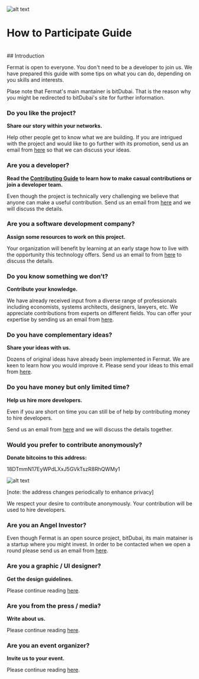 ![alt text](https://github.com/bitDubai/media-kit/blob/master/Readme%20Image/Fermat%20Logotype/Fermat_Logo_3D.png "Fermat Logo")


# How to Participate Guide

<br>
## Introduction

Fermat is open to everyone. You don't need to be a developer to join us. We have prepared this guide with some tips on what you can do, depending on you skills and interests.

Plase note that Fermat's main mantainer is bitDubai. That is the reason why you might be redirected to bitDubai's site for further information.


### Do you like the project?

**Share our story within your networks.**

Help other people get to know what we are building. If you are intrigued with the project and would like to go further with its promotion, send us an email from [here](https://bitdubai.com/wp/#GETINVOLVED) so that we can discuss your ideas.

### Are you a developer?

**Read the [Contributing Guide](https://github.com/bitDubai/fermat/blob/master/CONTRIBUTING.md) to learn how to make casual contributions or join a developer team.**

Even though the project is technically very challenging we believe that anyone can make a useful contribution. Send us an email from [here](https://bitdubai.com/wp/#GETINVOLVED) and we will discuss the details.

### Are you a software development company?

**Assign some resources to work on this project.**

Your organization will benefit by learning at an early stage how to live with the opportunity this technology offers. Send us an email to from [here](https://bitdubai.com/wp/#GETINVOLVED) to discuss the details.

### Do you know something we don’t?

**Contribute your knowledge.**

We have already received input from a diverse range of professionals including economists, systems architects, designers, lawyers, etc. We appreciate contributions from experts on different fields. You can offer your expertise by sending us an email from [here](https://bitdubai.com/wp/#GETINVOLVED).

### Do you have complementary ideas?

**Share your ideas with us.**

Dozens of original ideas have already been implemented in Fermat. We are keen to learn how you would improve it. Please send your ideas to this email from [here](https://bitdubai.com/wp/#GETINVOLVED).

### Do you have money but only limited time?

**Help us hire more developers.**

Even if you are short on time you can still be of help by contributing money to hire developers.

Send us an email from [here](https://bitdubai.com/wp/#GETINVOLVED) and we will discuss the details together.

### Would you prefer to contribute anonymously?

**Donate bitcoins to this address:**

18DTmmN17EyWPdLXxJ5GVkTszR8RhQWMy1

![alt text](https://raw.githubusercontent.com/bitDubai/participate-now/master/donate-QR.png "Donate Bitcoin")


[note: the address changes periodically to enhance privacy]

We respect your desire to contribute anonymously. Your contribution will be used to hire developers.

### Are you an Angel Investor?

Even though Fermat is an open source project, bitDubai, its main matainer is a startup where you might invest. In order to be contacted when we open a round please send us an email from [here](https://bitdubai.com/wp/#GETINVOLVED).

### Are you a graphic / UI designer?

**Get the design guidelines.**

Please continue reading [here](https://bitdubai.com/wp/#GETINVOLVED).

### Are you from the press / media?

**Write about us.**

Please continue reading [here](https://bitdubai.com/wp/#GETINVOLVED).

### Are you an event organizer?

**Invite us to your event.**

Please continue reading [here](https://bitdubai.com/wp/#GETINVOLVED).

